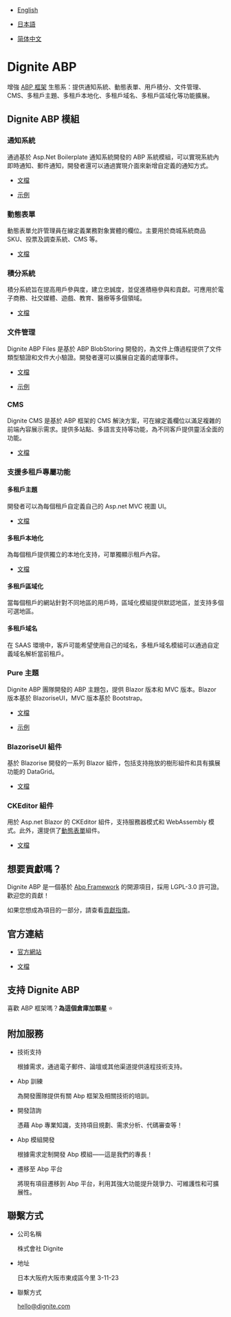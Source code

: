 
- [English](README.md)

- [日本語](README.ja.md)

- [简体中文](README.zh_Hans.md)

# Dignite ABP

增強 [ABP 框架](https://abp.io/) 生態系：提供通知系統、動態表單、用戶積分、文件管理、CMS、多租戶主題、多租戶本地化、多租戶域名、多租戶區域化等功能擴展。

## Dignite ABP 模組

### 通知系統

通過基於 Asp.Net Boilerplate 通知系統開發的 ABP 系統模組，可以實現系統內即時通知、郵件通知，開發者還可以通過實現介面來新增自定義的通知方式。

- [文檔](https://learn.dignite.com/zh-tw/abp/latest/Notifications)

- [示例](https://github.com/dignite-projects/dignite-abp/tree/main/samples/NotificationCenterSample)

### 動態表單

動態表單允許管理員在線定義業務對象實體的欄位。主要用於商城系統商品 SKU、投票及調查系統、CMS 等。

- [文檔](https://learn.dignite.com/zh-tw/abp/latest/Dynamic-Forms)

### 積分系統

積分系統旨在提高用戶參與度，建立忠誠度，並促進積極參與和貢獻。可應用於電子商務、社交媒體、遊戲、教育、醫療等多個領域。

- [文檔](https://learn.dignite.com/zh-tw/abp/latest/Points)

### 文件管理

Dignite ABP Files 是基於 ABP BlobStoring 開發的，為文件上傳過程提供了文件類型驗證和文件大小驗證。開發者還可以擴展自定義的處理事件。

- [文檔](https://learn.dignite.com/zh-tw/abp/latest/File-Explorer)

- [示例](https://github.com/dignite-projects/dignite-abp/tree/main/samples/FileExplorerSample)

### CMS

Dignite CMS 是基於 ABP 框架的 CMS 解決方案，可在線定義欄位以滿足複雜的前端內容展示需求。提供多站點、多語言支持等功能，為不同客戶提供靈活全面的功能。

- [文檔](https://dignite.com/docs/abp/latest/Cms/Index)

### 支援多租戶專屬功能

#### 多租戶主題

開發者可以為每個租戶自定義自己的 Asp.net MVC 視圖 UI。

- [文檔](https://learn.dignite.com/zh-tw/abp/latest/Views-MultiTenancy)

#### 多租戶本地化

為每個租戶提供獨立的本地化支持，可單獨顯示租戶內容。

- [文檔](https://learn.dignite.com/zh-tw/abp/latest/Localization-MultiTenancy)

#### 多租戶區域化

當每個租戶的網站針對不同地區的用戶時，區域化模組提供默認地區，並支持多個可選地區。

#### 多租戶域名

在 SAAS 環境中，客戶可能希望使用自己的域名，多租戶域名模組可以通過自定義域名解析當前租戶。

### Pure 主題

Dignite ABP 團隊開發的 ABP 主題包，提供 Blazor 版本和 MVC 版本。Blazor 版本基於 BlazoriseUI，MVC 版本基於 Bootstrap。

- [文檔](https://learn.dignite.com/zh-tw/abp/latest/Pure-Theme)

- [示例](https://github.com/dignite-projects/dignite-abp/tree/main/modules/pure-theme)

### BlazoriseUI 組件

基於 Blazorise 開發的一系列 Blazor 組件，包括支持拖放的樹形組件和具有擴展功能的 DataGrid。

- [文檔](https://learn.dignite.com/zh-tw/abp/latest/BlazoriseUI-Component)

### CKEditor 組件

用於 Asp.net Blazor 的 CKEditor 組件，支持服務器模式和 WebAssembly 模式。此外，還提供了[動態表單](https://learn.dignite.com/zh-tw/abp/latest/Dynamic-Forms)組件。

- [文檔](https://learn.dignite.com/zh-tw/abp/latest/Blazor-Ckeditor-Component)

## 想要貢獻嗎？

Dignite ABP 是一個基於 [Abp Framework](https://github.com/abpframework) 的開源項目，採用 LGPL-3.0 許可證。歡迎您的貢獻！

如果您想成為項目的一部分，請查看[貢獻指南](https://learn.dignite.com/zh-tw/abp/latest/Contribution/Index)。

## 官方連結

- <a href="https://dignite.com/dignite-abp" target="_blank">官方網站</a>

- <a href="https://learn.dignite.com/zh-tw/abp" target="_blank">文檔</a>

## 支持 Dignite ABP

喜歡 ABP 框架嗎？**為這個倉庫加顆星** :star:

## 附加服務

- 技術支持

  根據需求，通過電子郵件、論壇或其他渠道提供遠程技術支持。

- Abp 訓練

  為開發團隊提供有關 Abp 框架及相關技術的培訓。

- 開發諮詢

  憑藉 Abp 專業知識，支持項目規劃、需求分析、代碼審查等！

- Abp 模組開發

  根據需求定制開發 Abp 模組——這是我們的專長！

- 遷移至 Abp 平台

  將現有項目遷移到 Abp 平台，利用其強大功能提升競爭力、可維護性和可擴展性。

## 聯繫方式

- 公司名稱

  株式會社 Dignite

- 地址

  日本大阪府大阪市東成區今里 3-11-23

- 聯繫方式

  <hello@dignite.com>
